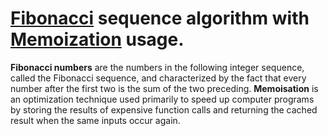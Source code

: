 
# [Fibonacci](https://en.wikipedia.org/wiki/Fibonacci_number) sequence algorithm with [Memoization](https://en.wikipedia.org/wiki/Memoization) usage.

**Fibonacci numbers** are the numbers in the following integer sequence, called the Fibonacci sequence,
and characterized by the fact that every number after the first two is the sum of the two preceding.
**Memoisation** is an optimization technique used primarily to speed up computer programs by storing the results of expensive 
function calls and returning the cached result when the same inputs occur again.